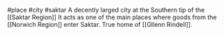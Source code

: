 #place #city #saktar 
A decently larged city at the Southern tip of the [[Saktar Region]] It acts as one of the main places where goods from the [[Norwich Region]] enter Saktar.
True home of [[Gllenn Rindell]]. 
